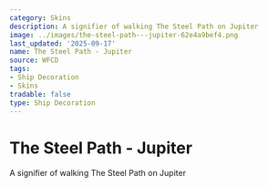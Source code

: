 ```yaml
---
category: Skins
description: A signifier of walking The Steel Path on Jupiter
image: ../images/the-steel-path---jupiter-62e4a9bef4.png
last_updated: '2025-09-17'
name: The Steel Path - Jupiter
source: WFCD
tags:
- Ship Decoration
- Skins
tradable: false
type: Ship Decoration
---
```


# The Steel Path - Jupiter

A signifier of walking The Steel Path on Jupiter


